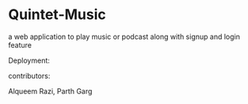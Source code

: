 # Quintet-Music
a web application to play music or podcast along with signup and login feature

Deployment: 


contributors:

Alqueem Razi,
Parth Garg